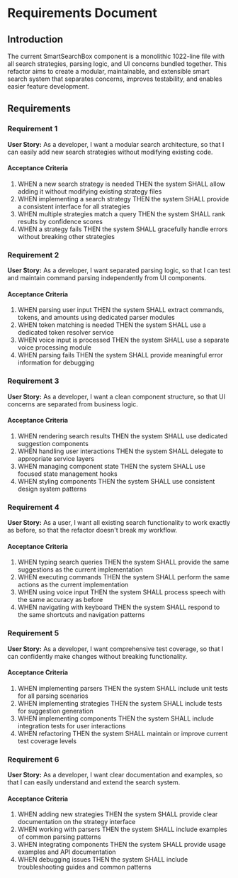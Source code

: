 # Requirements Document

## Introduction

The current SmartSearchBox component is a monolithic 1022-line file with all search strategies, parsing logic, and UI concerns bundled together. This refactor aims to create a modular, maintainable, and extensible smart search system that separates concerns, improves testability, and enables easier feature development.

## Requirements

### Requirement 1

**User Story:** As a developer, I want a modular search architecture, so that I can easily add new search strategies without modifying existing code.

#### Acceptance Criteria

1. WHEN a new search strategy is needed THEN the system SHALL allow adding it without modifying existing strategy files
2. WHEN implementing a search strategy THEN the system SHALL provide a consistent interface for all strategies
3. WHEN multiple strategies match a query THEN the system SHALL rank results by confidence scores
4. WHEN a strategy fails THEN the system SHALL gracefully handle errors without breaking other strategies

### Requirement 2

**User Story:** As a developer, I want separated parsing logic, so that I can test and maintain command parsing independently from UI components.

#### Acceptance Criteria

1. WHEN parsing user input THEN the system SHALL extract commands, tokens, and amounts using dedicated parser modules
2. WHEN token matching is needed THEN the system SHALL use a dedicated token resolver service
3. WHEN voice input is processed THEN the system SHALL use a separate voice processing module
4. WHEN parsing fails THEN the system SHALL provide meaningful error information for debugging

### Requirement 3

**User Story:** As a developer, I want a clean component structure, so that UI concerns are separated from business logic.

#### Acceptance Criteria

1. WHEN rendering search results THEN the system SHALL use dedicated suggestion components
2. WHEN handling user interactions THEN the system SHALL delegate to appropriate service layers
3. WHEN managing component state THEN the system SHALL use focused state management hooks
4. WHEN styling components THEN the system SHALL use consistent design system patterns

### Requirement 4

**User Story:** As a user, I want all existing search functionality to work exactly as before, so that the refactor doesn't break my workflow.

#### Acceptance Criteria

1. WHEN typing search queries THEN the system SHALL provide the same suggestions as the current implementation
2. WHEN executing commands THEN the system SHALL perform the same actions as the current implementation
3. WHEN using voice input THEN the system SHALL process speech with the same accuracy as before
4. WHEN navigating with keyboard THEN the system SHALL respond to the same shortcuts and navigation patterns

### Requirement 5

**User Story:** As a developer, I want comprehensive test coverage, so that I can confidently make changes without breaking functionality.

#### Acceptance Criteria

1. WHEN implementing parsers THEN the system SHALL include unit tests for all parsing scenarios
2. WHEN implementing strategies THEN the system SHALL include tests for suggestion generation
3. WHEN implementing components THEN the system SHALL include integration tests for user interactions
4. WHEN refactoring THEN the system SHALL maintain or improve current test coverage levels

### Requirement 6

**User Story:** As a developer, I want clear documentation and examples, so that I can easily understand and extend the search system.

#### Acceptance Criteria

1. WHEN adding new strategies THEN the system SHALL provide clear documentation on the strategy interface
2. WHEN working with parsers THEN the system SHALL include examples of common parsing patterns
3. WHEN integrating components THEN the system SHALL provide usage examples and API documentation
4. WHEN debugging issues THEN the system SHALL include troubleshooting guides and common patterns